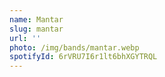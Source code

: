 ```yaml
---
name: Mantar
slug: mantar
url: ''
photo: /img/bands/mantar.webp
spotifyId: 6rVRU7I6r1lt6bhXGYTRQL
---
```

